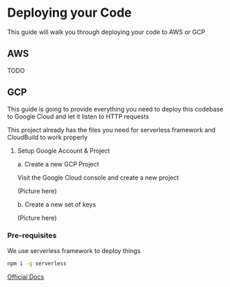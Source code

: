 # Deploying your Code

This guide will walk you through deploying your code to AWS or GCP

## AWS

TODO

## GCP

This guide is going to provide everything you need to deploy this codebase to Google Cloud and let it listen to HTTP requests

This project already has the files you need for serverless framework and CloudBuild to work properly

1. Setup Google Account & Project

   a. Create a new GCP Project

   Visit the Google Cloud console and create a new project

   (Picture here)

    b. Create a new set of keys

    (Picture here)

### Pre-requisites

We use serverless framework to deploy things

```bash
npm i -g serverless
```

[Official Docs](https://www.serverless.com/framework/docs/providers/google/guide/deploying/)
